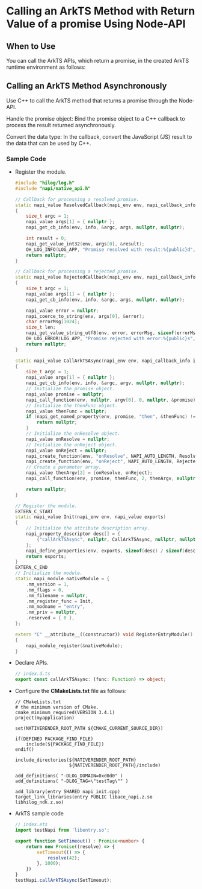 # Calling an ArkTS Method with Return Value of a promise Using Node-API

## When to Use
You can call the ArkTS APIs, which return a promise, in the created ArkTS runtime environment as follows:

## Calling an ArkTS Method Asynchronously
Use C++ to call the ArkTS method that returns a promise through the Node-API.

Handle the promise object: Bind the promise object to a C++ callback to process the result returned asynchronously.

Convert the data type: In the callback, convert the JavaScript (JS) result to the data that can be used by C++.

### Sample Code
- Register the module.
    ```c++
    #include "hilog/log.h"
    #include "napi/native_api.h"
    
    // Callback for processing a resolved promise.
    static napi_value ResolvedCallback(napi_env env, napi_callback_info info)
    {
        size_t argc = 1;
        napi_value args[1] = { nullptr };
        napi_get_cb_info(env, info, &argc, args, nullptr, nullptr);
    
        int result = 0;
        napi_get_value_int32(env, args[0], &result);
        OH_LOG_INFO(LOG_APP, "Promise resolved with result:%{public}d", result);
        return nullptr;
    }
    
    // Callback for processing a rejected promise.
    static napi_value RejectedCallback(napi_env env, napi_callback_info info)
    {
        size_t argc = 1;
        napi_value args[1] = { nullptr };
        napi_get_cb_info(env, info, &argc, args, nullptr, nullptr);
    
        napi_value error = nullptr;
        napi_coerce_to_string(env, args[0], &error);
        char errorMsg[1024];
        size_t len;
        napi_get_value_string_utf8(env, error, errorMsg, sizeof(errorMsg), &len);
        OH_LOG_ERROR(LOG_APP, "Promise rejected with error:%{public}s", errorMsg);
        return nullptr;
    }
    
    static napi_value CallArkTSAsync(napi_env env, napi_callback_info info)
    {
        size_t argc = 1;
        napi_value argv[1] = { nullptr };
        napi_get_cb_info(env, info, &argc, argv, nullptr, nullptr);
        // Initialize the promise object.
        napi_value promise = nullptr;
        napi_call_function(env, nullptr, argv[0], 0, nullptr, &promise);
        // Initialize the thenFunc object.
        napi_value thenFunc = nullptr;
        if (napi_get_named_property(env, promise, "then", &thenFunc) != napi_ok) {
            return nullptr;
        }
        // Initialize the onResolve object.
        napi_value onResolve = nullptr;
        // Initialize the onReject object.
        napi_value onReject = nullptr;
        napi_create_function(env, "onResolve", NAPI_AUTO_LENGTH, ResolvedCallback, nullptr, &onResolve);
        napi_create_function(env, "onReject", NAPI_AUTO_LENGTH, RejectedCallback, nullptr, &onReject);
        // Create a parameter array.
        napi_value thenArgv[2] = {onResolve, onReject};
        napi_call_function(env, promise, thenFunc, 2, thenArgv, nullptr);
    
        return nullptr;
    }
    
    // Register the module.
    EXTERN_C_START
    static napi_value Init(napi_env env, napi_value exports)
    {
        // Initialize the attribute description array.
        napi_property_descriptor desc[] = {
            {"callArkTSAsync", nullptr, CallArkTSAsync, nullptr, nullptr, nullptr, napi_default, nullptr}
        };
        napi_define_properties(env, exports, sizeof(desc) / sizeof(desc[0]), desc);
        return exports;
    }
    EXTERN_C_END
    // Initialize the module.
    static napi_module nativeModule = {
        .nm_version = 1,
        .nm_flags = 0,
        .nm_filename = nullptr,
        .nm_register_func = Init,
        .nm_modname = "entry",
        .nm_priv = nullptr,
        .reserved = { 0 },
    };
    
    extern "C" __attribute__((constructor)) void RegisterEntryModule()
    {
        napi_module_register(&nativeModule);
    }
    ```

- Declare APIs.
    ```ts
    // index.d.ts
    export const callArkTSAsync: (func: Function) => object;
    ```

- Configure the **CMakeLists.txt** file as follows:

    ```
    // CMakeLists.txt
    # the minimum version of CMake.
    cmake_minimum_required(VERSION 3.4.1)
    project(myapplication)

    set(NATIVERENDER_ROOT_PATH ${CMAKE_CURRENT_SOURCE_DIR})

    if(DEFINED PACKAGE_FIND_FILE)
        include(${PACKAGE_FIND_FILE})
    endif()

    include_directories(${NATIVERENDER_ROOT_PATH}
                        ${NATIVERENDER_ROOT_PATH}/include)

    add_definitions( "-DLOG_DOMAIN=0xd0d0" )
    add_definitions( "-DLOG_TAG=\"testTag\"" )

    add_library(entry SHARED napi_init.cpp)
    target_link_libraries(entry PUBLIC libace_napi.z.so libhilog_ndk.z.so)
    ```

- ArkTS sample code
    ```ts
    // index.ets
    import testNapi from 'libentry.so';
    
    export function SetTimeout() : Promise<number> {
        return new Promise((resolve) => {
            setTimeout(() => {
                resolve(42);
            }, 1000);
        })
    }
    testNapi.callArkTSAsync(SetTimeout);
    ```
